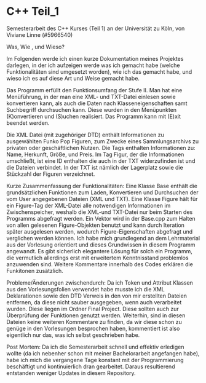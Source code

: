 # C++ Teil_1

Semesterarbeit des C++ Kurses (Teil 1) an der Universität zu Köln, von Viviane Linne (#5966540)

Was, Wie , und Wieso?

Im Folgenden werde ich einen kurze Dokumentation meines Projektes darlegen, in der ich aufzeigen werde was ich gemacht habe (welche Funktionalitäten sind umgesetzt worden), wie ich das gemacht habe, und wieso ich es auf diese Art und Weise gemacht habe.

Das Programm erfüllt den Funktionsumfang der Stufe II. Man hat eine Menüführung, in der man eine XML- und TXT-Datei einlesen sowie konvertieren kann, als auch die Daten nach Klasseneigenschaften samt Suchbegriff durchsuchen kann. Diese wurden in den Menüpunkten (K)onvertieren und (S)uchen realisiert. Das Programm kann mit (E)xit beendet werden.

Die XML Datei (mit zugehöriger DTD) enthält Informationen zu ausgewählten Funko Pop Figuren, zum Zwecke eines Sammlungsarchivs zu privaten oder geschäftlichen Nutzen. Die Tags enthalten Informationen zu: Name, Herkunft, Größe, und Preis. Im Tag Figur, der die Informationen umschließt, ist eine ID enthalten die auch in der TXT widerzufinden ist und die Dateien verbindet. In der TXT ist nämlich der Lagerplatz sowie die Stückzahl der Figuren verzeichnet.

Kurze Zusammenfassung der Funktionalitäten:
Eine Klasse Base enthält die grundsätzlichen Funktionen zum Laden, Konvertieren und Durchsuchen der vom User angegebenen Dateien (XML und TXT). Eine Klasse Figure hält für ein Figure-Tag der XML-Datei alle notwendigen Informationen im Zwischenspeicher, weshalb die XML-und TXT-Datei nur beim Starten des Programms abgefragt werden. Ein Vektor wird in der Base.cpp zum Halten von allen gelesenen Figure-Objekten benutzt und kann durch Iteration später ausgelesen werden, wodurch Figure-Eigenschaften abgefragt und verglichen werden können. Ich habe mich grundlegend an dem Lehrmaterial aus der Vorlesung orientiert und dieses Grundwissen in diesem Programm angewandt. Es gibt sicherlich elegantere Lösung für solch ein Programm, die vermutlich allerdings erst mit erweitertem Kenntnisstand problemlos anzuwenden sind.
Weitere Kommentare innerhalb des Codes erklären die Funkitonen zusätzlich.

Probleme/Änderungen zwischendurch:
Da ich Token und Attribut Klassen aus den Vorlesungsfolien verwendet habe musste ich die XML Deklarationen sowie den DTD Verweis
in den von mir erstellten Dateien entfernen, da diese nicht sauber ausgegeben, wenn auch verarbeitet wurden. Diese liegen im Ordner Final Project. Diese sollten auch zur Überprüfung der Funktionen genutzt werden.
Weiterhin, sind in diesen Dateien keine weiteren Kommentare zu finden, da wir diese schon zu genüge in den Vorlesungen besprochen haben, kommentiert ist also eigentlich nur das, was ich selbst geschrieben habe.

Post Mortem:
Da ich die Semesterarbeit schnell und effektiv erledigen wollte (da ich nebenher schon mit meiner Bachelorarbeit angefangen habe), habe ich mich die vergangene Tage konstant mit der Programmierung beschäftigt und kontinuierlich dran gearbeitet. Daraus resultierend entstanden weniger Updates in diesem Repository.
